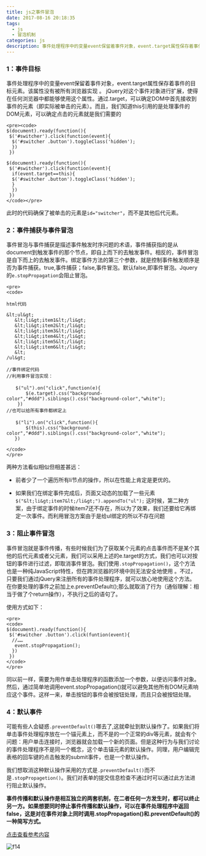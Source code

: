 ```yaml
---
title: js之事件冒泡
date: 2017-08-16 20:18:35
tags:
  - js
  - 冒泡机制
categories: js
description: 事件处理程序中的变量event保留着事件对象，event.target属性保存着事件的目标元素。
---
```

### 1：事件目标
事件处理程序中的变量event保留着事件对象，event.target属性保存着事件的目标元素。该属性没有被所有浏览器实现 。<!--more--> jQuery对这个事件对象进行扩展，使得在任何浏览器中都能够使用这个属性。通过.target，可以确定DOM中首先接收到事件的元素（即实际被单击的元素）。而且，我们知道this引用的是处理事件的DOM元素，可以确定点击的元素就是我们需要的

```
<pre><code>
$(document).ready(function(){
 $('#switcher').click(function(event){
  $('#switcher .button').toggleClass('hidden');
  })
 })

$(document).ready(function(){
 $('#switcher').click(function(event){
  if(event.target==this){
  $('#switcher .button').toggleClass('hidden');
  }
  })
 })
</code></pre>
```

此时的代码确保了被单击的元素是`id="switcher"`，而不是其他后代元素。

### 2：事件捕获与事件冒泡
事件冒泡与事件捕获是描述事件触发时序问题的术语，事件捕获指的是从document到触发事件的那个节点，即自上而下的去触发事件。相反的，事件冒泡是自下而上的去触发事件。绑定事件方法的第三个参数，就是控制事件触发顺序是否为事件捕获。true,事件捕获；false,事件冒泡。默认false,即事件冒泡。Jquery的`e.stopPropagation`会阻止冒泡。

```
<pre>
<code>

html代码

&lt;ul&gt;
   &lt;li&gt;item1&lt;/li&gt;
   &lt;li&gt;item2&lt;/li&gt;
   &lt;li&gt;item3&lt;/li&gt;
   &lt;li&gt;item4&lt;/li&gt;
   &lt;li&gt;item5&lt;/li&gt;
   &lt;li&gt;item6&lt;/li&gt;
   &lt;
/ul&gt;

//事件绑定代码
//利用事件冒泡实现：

　　$("ul").on("click",function(e){
       $(e.target).css("background-color","#ddd").siblings().css("background-color","white");
    })
//也可以给所有事件都绑定上

　　$("li").on("click",function(){
       $(this).css("background-color","#ddd").siblings().css("background-color","white");
   })

</code>
</pre>
```

两种方法看似相似但相差甚远：

* 前者少了一个遍历所有li节点的操作，所以在性能上肯定是更优的。

* 如果我们在绑定事件完成后，页面又动态的加载了一些元素
 `$("&lt;li&gt;item7&lt;/li&gt;").appendTo("ul");`
这时候，第二种方案，由于绑定事件的时候item7还不存在，所以为了效果，我们还要给它再绑定一次事件。而利用冒泡方案由于是给ul绑定的所以不存在问题

### 3：阻止事件冒泡
事件冒泡就是事件传播，有些时候我们为了获取某个元素的点击事件而不是某个其他的后代元素或者父元素，我们可以采用上述的e.target的方式，我们也可以对按钮的事件进行过滤，即取消事件冒泡。我们使用`.stopPropagation()`，这个方法也是一种纯JavaScript特性，但在跨浏览器的环境中则无法安全地使用 。不过，只要我们通过jQuery来注册所有的事件处理程序，就可以放心地使用这个方法。在你要处理的事件之前加上e.preventDefault();那么就取消了行为（通俗理解：相当于做了个return操作），不执行之后的语句了。

使用方式如下：

```
<pre>
<code>
$(document).ready(function(){
 $('#switcher .button').click(funtion(event){
  //……
   event.stopPropagation();
  })
 })
</code>
</pre>

```

同以前一样，需要为用作单击处理程序的函数添加一个参数，以便访问事件对象。然后，通过简单地调用event.stopPropagation()就可以避免其他所有DOM元素响应这个事件。这样一来，单击按钮的事件会被按钮处理，而且只会被按钮处理。

### 4：默认事件

可能有些人会疑惑`.preventDefault()`哪去了,这就牵扯到默认操作了。如果我们将单击事件处理程序放在一个锚元素上，而不是的一个正常的div等元素，就会有个问题：用户单击连接时，浏览器就会加载一个新的页面。但是这种行为与我们讨论的事件处理程序不是同一个概念，这个单击锚元素的默认操作。同理，用户编辑完表格的回车键的点击触发的submit事件，也是一个默认操作。

我们想取消这种默认操作采用的方式是`.preventDefault()`而不是`.stopPropagetion()`。我们对表单的提交信息检查不通过时可以通过此方法进行阻止默认操作。

**事件传播和默认操作是相互独立的两套机制，在二者任何一方发生时，都可以终止另一方。如果想要同时停止事件传播和默认操作，可以在事件处理程序中返回false，这是对在事件对象上同时调用.stopPropagation()和.preventDefault()的一种简写方式。**

[点击查看参考内容](http://www.cnblogs.com/jams742003/archive/2009/08/29/1556187.html)

![f14](http://oankigr4l.bkt.clouddn.com/f14.jpg)
